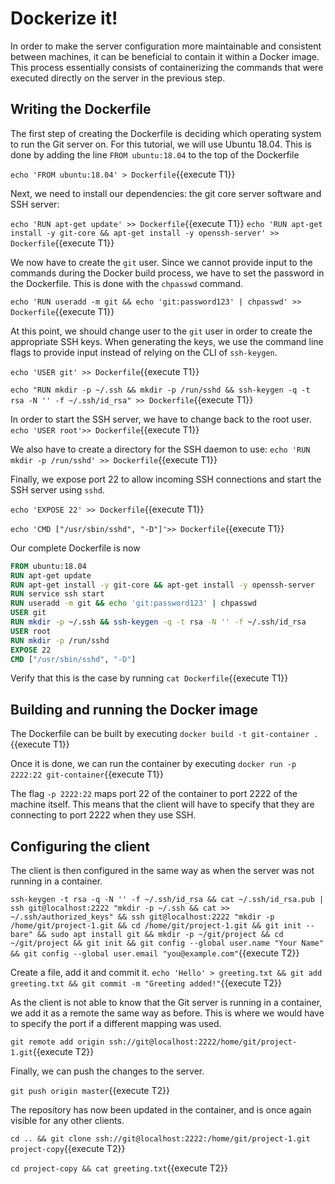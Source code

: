 # Dockerize it!
In order to make the server configuration more maintainable and consistent between machines, it can be beneficial to contain it within a Docker image. This process essentially consists of containerizing the commands that were executed directly on the server in the previous step.

## Writing the Dockerfile
The first step of creating the Dockerfile is deciding which operating system to run the Git server on. For this tutorial, we will use Ubuntu 18.04. This is done by adding the line `FROM ubuntu:18.04` to the top of the Dockerfile

`echo 'FROM ubuntu:18.04' > Dockerfile`{{execute T1}}

Next, we need to install our dependencies: the git core server software and SSH server:

`echo 'RUN apt-get update' >> Dockerfile`{{execute T1}}
`echo 'RUN apt-get install -y git-core && apt-get install -y openssh-server' >> Dockerfile`{{execute T1}}

We now have to create the `git` user. Since we cannot provide input to the commands during the Docker build process, we have to set the password in the Dockerfile. This is done with the `chpasswd` command.

`echo 'RUN useradd -m git && echo 'git:password123' | chpasswd' >> Dockerfile`{{execute T1}}

At this point, we should change user to the `git` user in order to create the appropriate SSH keys. When generating the keys, we use the command line flags to provide input instead of relying on the CLI of `ssh-keygen`.

`echo 'USER git' >> Dockerfile`{{execute T1}}

`echo "RUN mkdir -p ~/.ssh && mkdir -p /run/sshd && ssh-keygen -q -t rsa -N '' -f ~/.ssh/id_rsa" >> Dockerfile`{{execute T1}} 

In order to start the SSH server, we have to change back to the root user.
`echo 'USER root'>> Dockerfile`{{execute T1}}

We also have to create a directory for the SSH daemon to use:
`echo 'RUN mkdir -p /run/sshd' >> Dockerfile`{{execute T1}}

Finally, we expose port 22 to allow incoming SSH connections and start the SSH server using `sshd`.

`echo 'EXPOSE 22' >> Dockerfile`{{execute T1}}

`echo 'CMD ["/usr/sbin/sshd", "-D"]'>> Dockerfile`{{execute T1}}

Our complete Dockerfile is now
```Dockerfile
FROM ubuntu:18.04
RUN apt-get update
RUN apt-get install -y git-core && apt-get install -y openssh-server
RUN service ssh start
RUN useradd -m git && echo 'git:password123' | chpasswd
USER git
RUN mkdir -p ~/.ssh && ssh-keygen -q -t rsa -N '' -f ~/.ssh/id_rsa
USER root
RUN mkdir -p /run/sshd
EXPOSE 22
CMD ["/usr/sbin/sshd", "-D"]
```

Verify that this is the case by running
`cat Dockerfile`{{execute T1}}

## Building and running the Docker image
The Dockerfile can be built by executing
`docker build -t git-container .`{{execute T1}}

Once it is done, we can run the container by executing
`docker run -p 2222:22 git-container`{{execute T1}}

The flag `-p 2222:22` maps port 22 of the container to port 2222 of the machine itself. This means that the client will have to specify that they are connecting to port 2222 when they use SSH.

## Configuring the client
The client is then configured in the same way as when the server was not running in a container. 

`ssh-keygen -t rsa -q -N '' -f ~/.ssh/id_rsa && cat ~/.ssh/id_rsa.pub | ssh git@localhost:2222 "mkdir -p ~/.ssh && cat >>  ~/.ssh/authorized_keys" && ssh git@localhost:2222 "mkdir -p /home/git/project-1.git && cd /home/git/project-1.git && git init --bare" && sudo apt install git && mkdir -p ~/git/project && cd ~/git/project && git init && git config --global user.name "Your Name" && git config --global user.email "you@example.com"`{{execute T2}}

Create a file, add it and commit it.
`echo 'Hello' > greeting.txt && git add greeting.txt && git commit -m "Greeting added!"`{{execute T2}}

As the client is not able to know that the Git server is running in a container, we add it as a remote the same way as before. This is where we would have to specify the port if a different mapping was used.

`git remote add origin ssh://git@localhost:2222/home/git/project-1.git`{{execute T2}}

Finally, we can push the changes to the server.

`git push origin master`{{execute T2}}

The repository has now been updated in the container, and is once again visible for any other clients.

`cd .. && git clone ssh://git@localhost:2222:/home/git/project-1.git project-copy`{{execute T2}}

`cd project-copy && cat greeting.txt`{{execute T2}}
